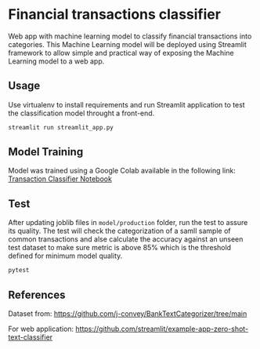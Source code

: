 # Financial transactions classifier

Web app with machine learning model to classify financial transactions into categories. This Machine Learning model will be deployed using Streamlit framework to allow simple and practical way of exposing the Machine Learning model to a web app. 

## Usage
Use virtualenv to install requirements and run Streamlit application to test the classification model throught a front-end. 

```bash
streamlit run streamlit_app.py
```

## Model Training
Model was trained using a Google Colab available in the following link: [Transaction Classifier Notebook](https://colab.research.google.com/github/fernandosjp/puc-rio-data_science/blob/main/model/model_training_notebook.ipynb)

## Test
After updating joblib files in `model/production` folder, run the test to assure its quality. The test will check the categorization of a samll sample of common transactions and alse calculate the accuracy against an unseen test dataset to make sure metric is above 85% which is the threshold defined for minimum model quality.

```bash
pytest
```

## References

Dataset from:
https://github.com/j-convey/BankTextCategorizer/tree/main

For web application:
https://github.com/streamlit/example-app-zero-shot-text-classifier
